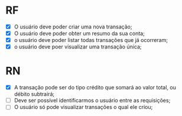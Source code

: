 # RF

- [x] O usuário deve poder criar uma nova transação;
- [x] O usuário deve poder obter um resumo da sua conta; 
- [x] o usuário deve poder listar todas transações que já ocorreram;
- [x] o usuário deve poer visualizar uma transação única;

# RN

- [x] A transação pode ser do tipo crédito que somará ao valor total, ou débito subtrairá;
- [ ] Deve ser possível identificarmos o usuário entre as requisições;
- [ ] O usuário só pode visualizar transações o qual ele criou;